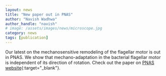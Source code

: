 ```yaml
---
layout: news
title: "New paper out in PNAS"
author: "Navish Wadhwa"
author_handle: "navish"
# image: /assets/images/news/microscope.jpg
category: news
tags: [publication]
---
```

Our latest on the mechanosensitive remodeling of the flagellar motor is out in PNAS. We show that mechano-adaptation in the bacterial flagellar motor is independent of its direction of rotation. Check out the paper on [PNAS website](https://www.pnas.org/content/118/15/e2024608118){:target="_blank"}.